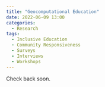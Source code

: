 ```yaml
---
title: "Geocomputational Education"
date: 2022-06-09 13:00
categories:
  - Research
tags:
  - Inclusive Education
  - Community Responsiveness
  - Surveys
  - Interviews
  - Workshops
---
```


Check back soon.
